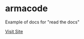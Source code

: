 armacode
========

Example of docs for "read the docs"

[Visit Site](http://thetonyho.github.io/armacode/)
